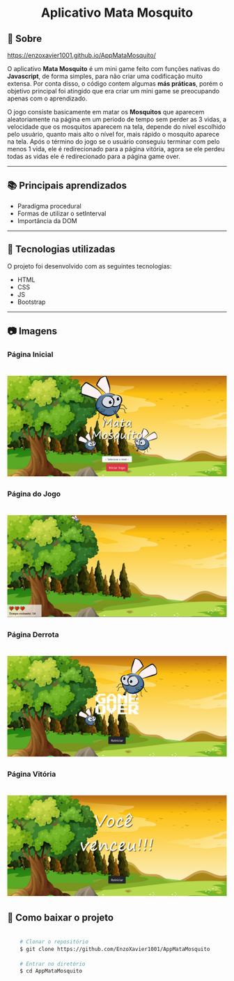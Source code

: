 <h1 align="center">
    Aplicativo Mata Mosquito
</h1>

## 📃 Sobre

https://enzoxavier1001.github.io/AppMataMosquito/

O aplicativo **Mata Mosquito** é um mini game feito com funções nativas do **Javascript**, de forma simples, para não criar uma codificação muito extensa. Por conta disso, o código contem algumas **más práticas**, porém o objetivo principal foi atingido que era criar um mini game se preocupando apenas com o aprendizado.

O jogo consiste basicamente em matar os **Mosquitos** que aparecem aleatoriamente na página em um periodo de tempo sem perder as 3 vidas, a velocidade que os mosquitos aparecem na tela, depende do nível escolhido pelo usuário, quanto mais alto o nível for, mais rápido o mosquito aparece na tela. Após o término do jogo se o usuário conseguiu terminar com pelo menos 1 vida, ele é redirecionado para a página vitória, agora se ele perdeu todas as vidas ele é redirecionado para a página game over.

--- 

## 📚 Principais aprendizados

- Paradigma procedural
- Formas de utilizar o setInterval
- Importância da DOM

---

## 🚀 Tecnologias utilizadas

O projeto foi desenvolvido com as seguintes tecnologias:

- HTML
- CSS
- JS
- Bootstrap

---

## 📷 Imagens

### Página Inicial

<h1 align="center">
    <img src="imagens/screenshot_inicio.png">
</h1>

### Página do Jogo

<h1 align="center">
    <img src="imagens/screenshot_jogo.png">
</h1>

### Página Derrota

<h1 align="center">
    <img src="imagens/screenshot_derrota.png">
</h1>

### Página Vitória 

<h1 align="center">
    <img src="imagens/screenshot_vitoria.png">
</h1>

## 📁 Como baixar o projeto

```bash

    # Clonar o repositório
    $ git clone https://github.com/EnzoXavier1001/AppMataMosquito

    # Entrar no diretório
    $ cd AppMataMosquito

```